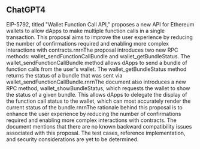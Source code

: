 ## ChatGPT4

EIP-5792, titled "Wallet Function Call API," proposes a new API for Ethereum wallets to allow dApps to make multiple function calls in a single transaction. This proposal aims to improve the user experience by reducing the number of confirmations required and enabling more complex interactions with contracts.rnrnThe proposal introduces two new RPC methods: wallet_sendFunctionCallBundle and wallet_getBundleStatus. The wallet_sendFunctionCallBundle method allows dApps to send a bundle of function calls from the user's wallet. The wallet_getBundleStatus method returns the status of a bundle that was sent via wallet_sendFunctionCallBundle.rnrnThe document also introduces a new RPC method, wallet_showBundleStatus, which requests the wallet to show the status of a given bundle. This allows dApps to delegate the display of the function call status to the wallet, which can most accurately render the current status of the bundle.rnrnThe rationale behind this proposal is to enhance the user experience by reducing the number of confirmations required and enabling more complex interactions with contracts. The document mentions that there are no known backward compatibility issues associated with this proposal. The test cases, reference implementation, and security considerations are yet to be determined.
